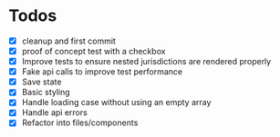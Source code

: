 # Todos

- [x] cleanup and first commit
- [x] proof of concept test with a checkbox
- [x] Improve tests to ensure nested jurisdictions are rendered properly
- [x] Fake api calls to improve test performance
- [x] Save state
- [x] Basic styling
- [x] Handle loading case without using an empty array
- [x] Handle api errors
- [x] Refactor into files/components
